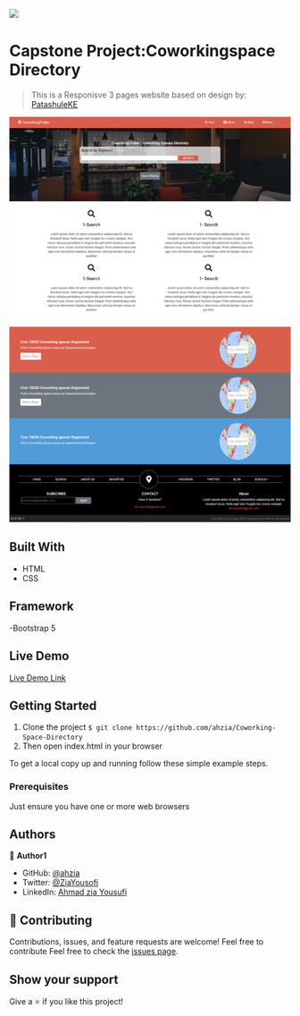 ![](https://img.shields.io/badge/Microverse-blueviolet)

# Capstone Project:Coworkingspace Directory

> This is a Responisve 3 pages website based on design by: [PatashuleKE](https://www.behance.net/gallery/25563385/PatashuleKE)

![Screenshot](./app_screenshot.png)


## Built With

- HTML
- CSS

## Framework

-Bootstrap 5

## Live Demo

[Live Demo Link](https://ahzia.github.io/Responsive-Coworking-Directory/)


## Getting Started

1. Clone the project 
  `$ git clone https://github.com/ahzia/Coworking-Space-Directory`
2. Then open index.html in your browser

To get a local copy up and running follow these simple example steps.

### Prerequisites

Just ensure you have one or more web browsers

## Authors

:bust_in_silhouette: **Author1**

- GitHub: [@ahzia](https://github.com/ahzia)
- Twitter: [@ZiaYousofi](https://twitter.com/ZiaYousofi)
- LinkedIn: [Ahmad zia Yousufi](https://https://www.linkedin.com/in/ah-ziayosfi)

## :handshake: Contributing

Contributions, issues, and feature requests are welcome!
Feel free to contribute 
Feel free to check the [issues page]().

## Show your support

Give a ⭐️ if you like this project!



